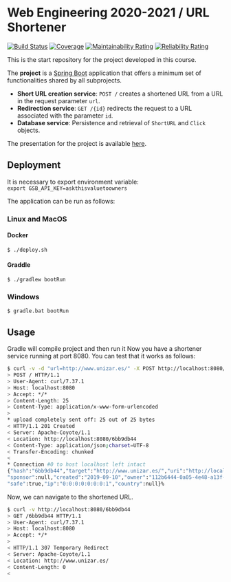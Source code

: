 # Web Engineering 2020-2021 / URL Shortener

[![Build Status](https://travis-ci.com/UNIZAR-30246-WebEngineering/UrlShortener.svg?branch=master)](https://travis-ci.com/UNIZAR-30246-WebEngineering/UrlShortener)
[![Coverage](https://sonarcloud.io/api/project_badges/measure?project=URLY-WebEngineering_UrlShortener&metric=coverage)](https://sonarcloud.io/dashboard?id=URLY-WebEngineering_UrlShortener)
[![Maintainability Rating](https://sonarcloud.io/api/project_badges/measure?project=URLY-WebEngineering_UrlShortener&metric=sqale_rating)](https://sonarcloud.io/dashboard?id=URLY-WebEngineering_UrlShortener)
[![Reliability Rating](https://sonarcloud.io/api/project_badges/measure?project=URLY-WebEngineering_UrlShortener&metric=reliability_rating)](https://sonarcloud.io/dashboard?id=URLY-WebEngineering_UrlShortener)

This is the start repository for the project developed in this course. 

The __project__ is a [Spring Boot](http://docs.spring.io/spring-boot/docs/current/reference/htmlsingle/) application that offers a minimum set of functionalities shared by all subprojects.

* __Short URL creation service__:  `POST /` creates a shortened URL from a URL in the request parameter `url`.
* __Redirection service__: `GET /{id}` redirects the request to a URL associated with the parameter `id`.
* __Database service__: Persistence and retrieval of `ShortURL` and `Click` objects.

The presentation for the project is available [here](ProjectPresentation.pdf).

## Deployment

It is necessary to export environment variable:  
`export GSB_API_KEY=askthisvaluetoowners`

The application can be run as follows:
### Linux and MacOS
#### Docker
```
$ ./deploy.sh
```
#### Graddle 
    
```
$ ./gradlew bootRun
```
### Windows

```
$ gradle.bat bootRun
```

## Usage
Gradle will compile project and then run it
Now you have a shortener service running at port 8080. 
You can test that it works as follows:

```bash
$ curl -v -d "url=http://www.unizar.es/" -X POST http://localhost:8080/link
> POST / HTTP/1.1
> User-Agent: curl/7.37.1
> Host: localhost:8080
> Accept: */*
> Content-Length: 25
> Content-Type: application/x-www-form-urlencoded
>
* upload completely sent off: 25 out of 25 bytes
< HTTP/1.1 201 Created
< Server: Apache-Coyote/1.1
< Location: http://localhost:8080/6bb9db44
< Content-Type: application/json;charset=UTF-8
< Transfer-Encoding: chunked
<
* Connection #0 to host localhost left intact
{"hash":"6bb9db44","target":"http://www.unizar.es/","uri":"http://localhost:8080/6bb9db44",
"sponsor":null,"created":"2019-09-10","owner":"112b6444-0a05-4e48-a13f-27ddf23349e2","mode":307,
"safe":true,"ip":"0:0:0:0:0:0:0:1","country":null}%
```

Now, we can navigate to the shortened URL.

```bash
$ curl -v http://localhost:8080/6bb9db44
> GET /6bb9db44 HTTP/1.1
> User-Agent: curl/7.37.1
> Host: localhost:8080
> Accept: */*
>
< HTTP/1.1 307 Temporary Redirect
< Server: Apache-Coyote/1.1
< Location: http://www.unizar.es/
< Content-Length: 0
<
```